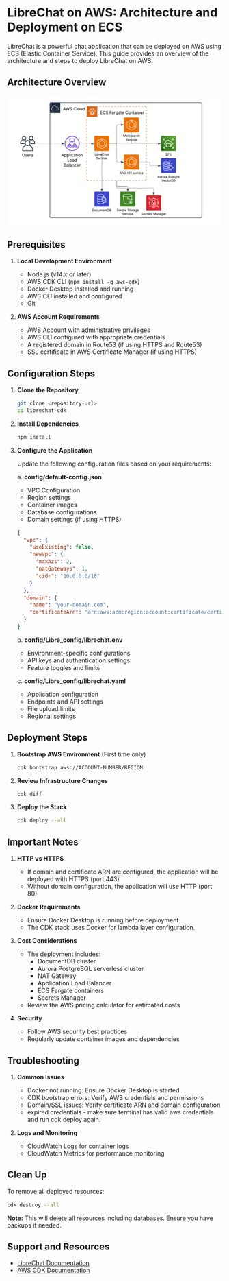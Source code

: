 # LibreChat on AWS: Architecture and Deployment on ECS 

LibreChat is a powerful chat application that can be deployed on AWS using ECS (Elastic Container Service). This guide provides an overview of the architecture and steps to deploy LibreChat on AWS.

## Architecture Overview

![LibreChat on AWS ECS Architecture](images/Librechat_AWS-architecture.png)

## Prerequisites

1. **Local Development Environment**
   - Node.js (v14.x or later)
   - AWS CDK CLI (`npm install -g aws-cdk`)
   - Docker Desktop installed and running
   - AWS CLI installed and configured
   - Git

2. **AWS Account Requirements**
   - AWS Account with administrative privileges
   - AWS CLI configured with appropriate credentials
   - A registered domain in Route53 (if using HTTPS and Route53)
   - SSL certificate in AWS Certificate Manager (if using HTTPS)

## Configuration Steps

1. **Clone the Repository**
   ```bash
   git clone <repository-url>
   cd librechat-cdk
   ```

2. **Install Dependencies**
   ```bash
   npm install
   ```

3. **Configure the Application**

   Update the following configuration files based on your requirements:

   a. **config/default-config.json**
   - VPC Configuration
   - Region settings
   - Container images
   - Database configurations
   - Domain settings (if using HTTPS)
   ```json
   {
     "vpc": {
       "useExisting": false,
       "newVpc": {
         "maxAzs": 2,
         "natGateways": 1,
         "cidr": "10.0.0.0/16"
       }
     },
     "domain": {
       "name": "your-domain.com",
       "certificateArn": "arn:aws:acm:region:account:certificate/certificate-id"
     }
   }
   ```

   b. **config/Libre_config/librechat.env**
   - Environment-specific configurations
   - API keys and authentication settings
   - Feature toggles and limits

   c. **config/Libre_config/librechat.yaml**
   - Application configuration
   - Endpoints and API settings
   - File upload limits
   - Regional settings

## Deployment Steps

1. **Bootstrap AWS Environment** (First time only)
   ```bash
   cdk bootstrap aws://ACCOUNT-NUMBER/REGION
   ```

2. **Review Infrastructure Changes**
   ```bash
   cdk diff
   ```

3. **Deploy the Stack**
   ```bash
   cdk deploy --all
   ```

## Important Notes

1. **HTTP vs HTTPS**
   - If domain and certificate ARN are configured, the application will be deployed with HTTPS (port 443)
   - Without domain configuration, the application will use HTTP (port 80)

2. **Docker Requirements**
   - Ensure Docker Desktop is running before deployment
   - The CDK stack uses Docker for lambda layer configuration.

3. **Cost Considerations**
   - The deployment includes:
     - DocumentDB cluster
     - Aurora PostgreSQL serverless cluster
     - NAT Gateway
     - Application Load Balancer
     - ECS Fargate containers
     - Secrets Manager
   - Review the AWS pricing calculator for estimated costs

4. **Security**
   - Follow AWS security best practices
   - Regularly update container images and dependencies

## Troubleshooting

1. **Common Issues**
   - Docker not running: Ensure Docker Desktop is started
   - CDK bootstrap errors: Verify AWS credentials and permissions
   - Domain/SSL issues: Verify certificate ARN and domain configuration
   - expired credentials - make sure terminal has valid aws credentials and run cdk deploy again. 

2. **Logs and Monitoring**
   - CloudWatch Logs for container logs
   - CloudWatch Metrics for performance monitoring

## Clean Up

To remove all deployed resources:
```bash
cdk destroy --all
```

**Note:** This will delete all resources including databases. Ensure you have backups if needed.

## Support and Resources

- [LibreChat Documentation](https://docs.librechat.ai)
- [AWS CDK Documentation](https://docs.aws.amazon.com/cdk/)
